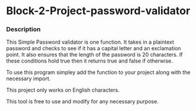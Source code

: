 # Block-2-Project-password-validator

### Description
This Simple Password validator is one function. 
It takes in a plaintext password and checks to 
see if it has a capital letter and an exclamation point. 
It also ensures that the length of the password is 20 characters.
If these conditions hold true then it returns true
and false if otherwise.

To use this program simpley add the function to your project 
along with the necessary import.

This project only works on English characters.

This tool is free to use and modify for any necessary purpose.
